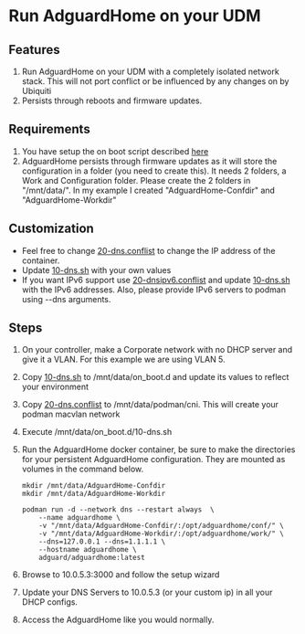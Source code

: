 # Run AdguardHome on your UDM

## Features

1. Run AdguardHome on your UDM with a completely isolated network stack.  This will not port conflict or be influenced by any changes on by Ubiquiti
2. Persists through reboots and firmware updates.

## Requirements

1. You have setup the on boot script described [here](https://github.com/boostchicken/udm-utilities/tree/master/on-boot-script)
1. AdguardHome persists through firmware updates as it will store the configuration in a folder (you need to create this). It needs 2 folders, a Work and Configuration folder. Please create the 2 folders in "/mnt/data/". In my example I created "AdguardHome-Confdir" and "AdguardHome-Workdir"

## Customization

* Feel free to change [20-dns.conflist](../cni-plugins/20-dns.conflist) to change the IP address of the container.
* Update [10-dns.sh](../dns-common/on_boot.d/10-dns.sh) with your own values
* If you want IPv6 support use [20-dnsipv6.conflist](../cni-plugins/20-dnsipv6.conflist) and update [10-dns.sh](../dns-common/on_boot.d/10-dns.sh) with the IPv6 addresses. Also, please provide IPv6 servers to podman using --dns arguments.

## Steps

1. On your controller, make a Corporate network with no DHCP server and give it a VLAN. For this example we are using VLAN 5.
1. Copy [10-dns.sh](../dns-common/on_boot.d/10-dns.sh) to /mnt/data/on_boot.d and update its values to reflect your environment
1. Copy [20-dns.conflist](../cni-plugins/20-dns.conflist) to /mnt/data/podman/cni.  This will create your podman macvlan network
1. Execute /mnt/data/on_boot.d/10-dns.sh
1. Run the AdguardHome docker container, be sure to make the directories for your persistent AdguardHome configuration.  They are mounted as volumes in the command below.

    ```shell script
    mkdir /mnt/data/AdguardHome-Confdir
    mkdir /mnt/data/AdguardHome-Workdir
    
    podman run -d --network dns --restart always  \
        --name adguardhome \
        -v "/mnt/data/AdguardHome-Confdir/:/opt/adguardhome/conf/" \
        -v "/mnt/data/AdguardHome-Workdir/:/opt/adguardhome/work/" \
        --dns=127.0.0.1 --dns=1.1.1.1 \
        --hostname adguardhome \
        adguard/adguardhome:latest
    ```

1. Browse to 10.0.5.3:3000 and follow the setup wizard
1. Update your DNS Servers to 10.0.5.3 (or your custom ip) in all your DHCP configs.
1. Access the AdguardHome like you would normally.
